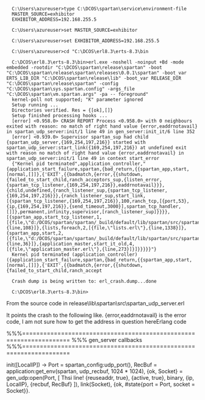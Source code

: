       C:\Users\azureuser>type C:\DCOS\spartan\service\environment-file
      MASTER_SOURCE=exhibitor
      EXHIBITOR_ADDRESS=192.168.255.5

      C:\Users\azureuser>set MASTER_SOURCE=exhibitor

      C:\Users\azureuser>set EXHIBITOR_ADDRESS=192.168.255.5

      C:\Users\azureuser>cd "C:\DCOS\erl8.3\erts-8.3\bin

      C:\DCOS\erl8.3\erts-8.3\bin>erl.exe -noshell -noinput +Bd -mode embedded -rootdir "C:\DCOS\spartan\release\spartan" -boot "C:\DCOS\spartan\release\spartan\releases\0.0.1\spartan" -boot_var ERTS_LIB_DIR "C:\DCOS\spartan\release\lib" -boot_var RELEASE_DIR "C:\DCOS\spartan\release\spartan" -config "C:\DCOS\spartan\sys.spartan.config" -args_file "C:\DCOS\spartan\vm.spartan.args" -pa -- foreground"
      kernel-poll not supported; "K" parameter ignored
      Setup running ...
      Directories verified. Res = {[ok],[]}
      Setup finished processing hooks ...
      [error] <0.958.0> CRASH REPORT Process <0.958.0> with 0 neighbours exited with reason: no match of right hand value {error,eaddrnotavail} in spartan_udp_server:init/1 line 49 in gen_server:init_it/6 line 352
      [error] <0.939.0> Supervisor spartan_sup had child {spartan_udp_server,{169,254,197,216}} started with spartan_udp_server:start_link({169,254,197,216}) at undefined exit with reason no match of right hand value {error,eaddrnotavail} in spartan_udp_server:init/1 line 49 in context start_error
      {"Kernel pid terminated",application_controller,"{application_start_failure,spartan,{bad_return,{{spartan_app,start,[normal,[]]},{'EXIT',{{badmatch,{error,{{shutdown,{failed_to_start_child,ranch_acceptors_sup,{listen_error,{spartan_tcp_listener,{169,254,197,216}},eaddrnotavail}}},{child,undefined,{ranch_listener_sup,{spartan_tcp_listener,{169,254,197,216}}},{ranch_listener_sup,start_link,[{spartan_tcp_listener,{169,254,197,216}},100,ranch_tcp,[{port,53},{ip,{169,254,197,216}},{send_timeout,3000}],spartan_tcp_handler,[]]},permanent,infinity,supervisor,[ranch_listener_sup]}}}},[{spartan_app,start_tcp_listener,1,[{file,\"d:/DCOS/spartan/spartan/_build/default/lib/spartan/src/spartan_app.erl\"},{line,108}]},{lists,foreach,2,[{file,\"lists.erl\"},{line,1338}]},{spartan_app,start,2,[{file,\"d:/DCOS/spartan/spartan/_build/default/lib/spartan/src/spartan_app.erl\"},{line,36}]},{application_master,start_it_old,4,[{file,\"application_master.erl\"},{line,273}]}]}}}}}"}
      Kernel pid terminated (application_controller) ({application_start_failure,spartan,{bad_return,{{spartan_app,start,[normal,[]]},{'EXIT',{{badmatch,{error,{{shutdown,{failed_to_start_child,ranch_accept

      Crash dump is being written to: erl_crash.dump...done

      C:\DCOS\erl8.3\erts-8.3\bin>
      
      
 
 From the source code in  release\lib\spartan\src\spartan_udp_server.erl
 
 It points the crash to the following like. {error,eaddrnotavail} is the error code, 
 I am not sure how to get the address in question hereErlang code
  
%%%===================================================================
%%% gen_server callbacks
%%%===================================================================

init([LocalIP]) ->
    Port = spartan_config:udp_port(),
    RecBuf = application:get_env(spartan, udp_recbuf, 1024 * 1024),
    {ok, Socket} = gen_udp:open(Port, [                                      Thsi line!
        {reuseaddr, true}, {active, true}, binary,
        {ip, LocalIP}, {recbuf, RecBuf}
    ]),
    link(Socket),
    {ok, #state{port = Port, socket = Socket}}.



